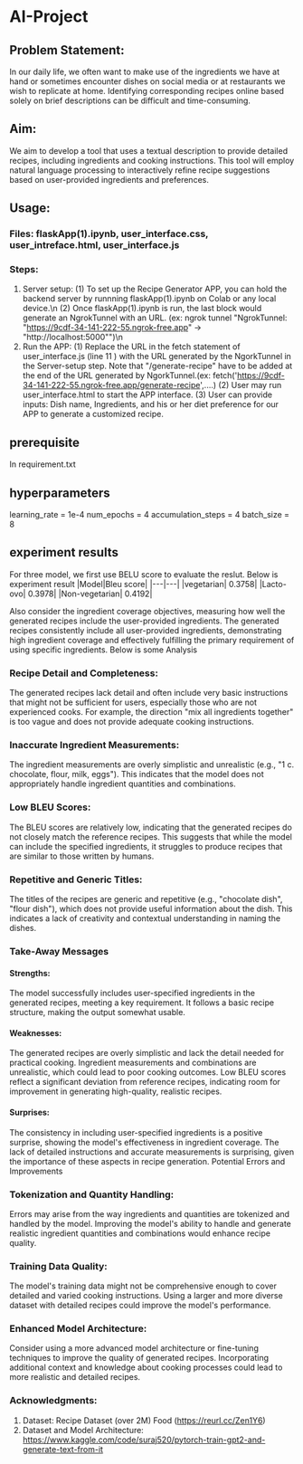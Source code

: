# AI-Project

## Problem Statement: 
In our daily life, we often want to make use of the ingredients we have at hand or sometimes encounter dishes on social media or at restaurants we wish to replicate at home. Identifying corresponding recipes online based solely on brief descriptions can be difficult and time-consuming.
## Aim:
We aim to develop a tool that uses a textual description to provide detailed recipes, including ingredients and cooking instructions. This tool will employ natural language processing to interactively refine recipe suggestions based on user-provided ingredients and preferences.
## Usage:
### Files: flaskApp(1).ipynb, user_interface.css, user_intreface.html, user_interface.js
### Steps:
1. Server setup:
  (1) To set up the Recipe Generator APP, you can hold the backend server by runnning flaskApp(1).ipynb on Colab or any local device.\n
  (2) Once flaskApp(1).ipynb is run, the last block would generate an NgrokTunnel with an URL. (ex: ngrok tunnel "NgrokTunnel: "https://9cdf-34-141-222-55.ngrok-free.app" -> "http://localhost:5000"")\n
2. Run the APP:
  (1) Replace the URL in the fetch statement of user_interface.js (line 11 ) with the URL generated by the NgorkTunnel in the Server-setup step. Note that "/generate-recipe" have to be added at the end of the URL generated by NgorkTunnel.(ex: fetch('https://9cdf-34-141-222-55.ngrok-free.app/generate-recipe',....) 
  (2) User may run user_interface.html to start the APP interface.
  (3) User can provide inputs: Dish name, Ingredients, and his or her diet preference for our APP to generate a customized recipe.

## prerequisite
In requirement.txt
## hyperparameters
learning_rate = 1e-4
num_epochs = 4
accumulation_steps = 4
batch_size = 8

## experiment results
For three model, we first use BELU score to evaluate the reslut. Below is experiment result
|Model|Bleu score|
|---|---|
|vegetarian| 0.3758|
|Lacto-ovo| 0.3978|
|Non-vegetarian| 0.4192|

Also consider the ingredient coverage objectives, measuring how well the generated recipes include the user-provided ingredients. The generated recipes consistently include all user-provided ingredients, demonstrating high ingredient coverage and effectively fulfilling the primary requirement of using specific ingredients. 
Below is some Analysis
### Recipe Detail and Completeness: 
The generated recipes lack detail and often include very basic instructions that might not be sufficient for users, especially those who are not experienced cooks. For example, the direction "mix all ingredients together" is too vague and does not provide adequate cooking instructions. 
### Inaccurate Ingredient Measurements: 
The ingredient measurements are overly simplistic and unrealistic (e.g., "1 c. chocolate, flour, milk, eggs"). This indicates that the model does not appropriately handle ingredient quantities and combinations. 
### Low BLEU Scores: 
The BLEU scores are relatively low, indicating that the generated recipes do not closely match the reference recipes. This suggests that while the model can include the specified ingredients, it struggles to produce recipes that are similar to those written by humans. 
### Repetitive and Generic Titles: 
The titles of the recipes are generic and repetitive (e.g., "chocolate dish", "flour dish"), which does not provide useful information about the dish. This indicates a lack of creativity and contextual understanding in naming the dishes. 
### Take-Away Messages 
#### Strengths: 
The model successfully includes user-specified ingredients in the generated recipes, meeting a key requirement. It follows a basic recipe structure, making the output somewhat usable. 
#### Weaknesses: 
The generated recipes are overly simplistic and lack the detail needed for practical cooking. Ingredient measurements and combinations are unrealistic, which could lead to poor cooking outcomes. Low BLEU scores reflect a significant deviation from reference recipes, indicating room for improvement in generating high-quality, realistic recipes. 
#### Surprises: 
The consistency in including user-specified ingredients is a positive surprise, showing the model's effectiveness in ingredient coverage. The lack of detailed instructions and accurate measurements is surprising, given the importance of these aspects in recipe generation. 
Potential Errors and Improvements 
### Tokenization and Quantity Handling: 
Errors may arise from the way ingredients and quantities are tokenized and handled by the model. Improving the model's ability to handle and generate realistic ingredient quantities and combinations would enhance recipe quality. 
### Training Data Quality: 
The model's training data might not be comprehensive enough to cover detailed and varied cooking instructions. Using a larger and more diverse dataset with detailed recipes could improve the  model's performance. 
### Enhanced Model Architecture: 
Consider using a more advanced model architecture or fine-tuning techniques to improve the quality of generated recipes. Incorporating additional context and knowledge about cooking processes could lead to more realistic and detailed recipes.
### Acknowledgments:
1. Dataset: Recipe Dataset (over 2M) Food (https://reurl.cc/Zen1Y6)
2. Dataset and Model Architecture: https://www.kaggle.com/code/suraj520/pytorch-train-gpt2-and-generate-text-from-it
